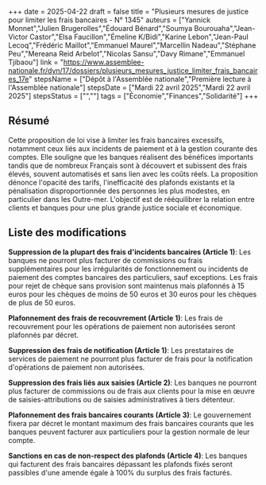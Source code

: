 +++
date = 2025-04-22
draft = false
title = "Plusieurs mesures de justice pour limiter les frais bancaires - N° 1345"
auteurs = ["Yannick Monnet","Julien Brugerolles","Édouard Bénard","Soumya Bourouaha","Jean-Victor Castor","Elsa Faucillon","Émeline K/Bidi","Karine Lebon","Jean-Paul Lecoq","Frédéric Maillot","Emmanuel Maurel","Marcellin Nadeau","Stéphane Peu","Mereana Reid Arbelot","Nicolas Sansu","Davy Rimane","Emmanuel Tjibaou"]
link = "https://www.assemblee-nationale.fr/dyn/17/dossiers/plusieurs_mesures_justice_limiter_frais_bancaires_17e"
stepsName = ["Dépôt à l'Assemblée nationale","Première lecture à l'Assemblée nationale"]
stepsDate = ["Mardi 22 avril 2025","Mardi 22 avril 2025"]
stepsStatus = ["",""]
tags = ["Économie","Finances","Solidarité"]
+++

## Résumé

Cette proposition de loi vise à limiter les frais bancaires excessifs, notamment ceux liés aux incidents de paiement et à la gestion courante des comptes. Elle souligne que les banques réalisent des bénéfices importants tandis que de nombreux Français sont à découvert et subissent des frais élevés, souvent automatisés et sans lien avec les coûts réels. La proposition dénonce l'opacité des tarifs, l'inefficacité des plafonds existants et la pénalisation disproportionnée des personnes les plus modestes, en particulier dans les Outre-mer. L'objectif est de rééquilibrer la relation entre clients et banques pour une plus grande justice sociale et économique.

## Liste des modifications

**Suppression de la plupart des frais d'incidents bancaires (Article 1)**: Les banques ne pourront plus facturer de commissions ou frais supplémentaires pour les irrégularités de fonctionnement ou incidents de paiement des comptes bancaires des particuliers, sauf exceptions. Les frais pour rejet de chèque sans provision sont maintenus mais plafonnés à 15 euros pour les chèques de moins de 50 euros et 30 euros pour les chèques de plus de 50 euros.

**Plafonnement des frais de recouvrement (Article 1)**: Les frais de recouvrement pour les opérations de paiement non autorisées seront plafonnés par décret.

**Suppression des frais de notification (Article 1)**: Les prestataires de services de paiement ne pourront plus facturer de frais pour la notification d'opérations de paiement non autorisées.

**Suppression des frais liés aux saisies (Article 2)**: Les banques ne pourront plus facturer de commissions ou de frais aux clients pour la mise en œuvre de saisies-attributions ou de saisies administratives à tiers détenteur.

**Plafonnement des frais bancaires courants (Article 3)**: Le gouvernement fixera par décret le montant maximum des frais bancaires courants que les banques peuvent facturer aux particuliers pour la gestion normale de leur compte.

**Sanctions en cas de non-respect des plafonds (Article 4)**: Les banques qui facturent des frais bancaires dépassant les plafonds fixés seront passibles d'une amende égale à 100% du surplus des frais facturés.
